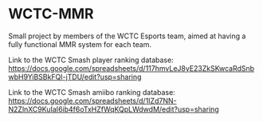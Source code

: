 # WCTC-MMR
Small project by members of the WCTC Esports team, aimed at having a fully functional MMR system for each team.

Link to the WCTC Smash player ranking database:
https://docs.google.com/spreadsheets/d/117hmvLeJ8yE23ZkSKwcaRdSnbwbH9YiBSBkFQI-jTDU/edit?usp=sharing

Link to the WCTC Smash amiibo ranking database:
https://docs.google.com/spreadsheets/d/1IZd7NN-N2ZlnXC9KuIaI6ib4f6oTxHZfWqKQpLWdwdM/edit?usp=sharing 
